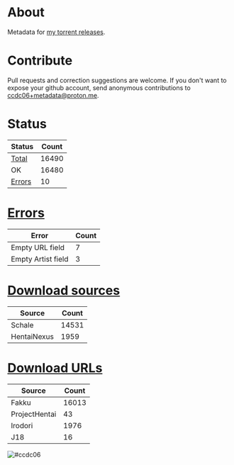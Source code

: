 # About
Metadata for [my torrent releases](https://sukebei.nyaa.si/?q=CCDC06).

# Contribute
Pull requests and correction suggestions are welcome. If you don't want to expose your github account, send anonymous contributions to [ccdc06+metadata@proton.me](mailto:ccdc06+metadata@proton.me).

<!-- [Status] -->
# Status
|Status|Count|
|-|-|
|[Total](indexes/list.csv)|16490|
|OK|16480|
|[Errors](indexes/errors.csv)|10|

# [Errors](indexes/errors.csv)
|Error|Count|
|-|-|
|Empty URL field|7|
|Empty Artist field|3|

# [Download sources](indexes/downloadSource.csv)
|Source|Count|
|-|-|
|Schale|14531|
|HentaiNexus|1959|

# [Download URLs](indexes/urlSource.csv)
|Source|Count|
|-|-|
|Fakku|16013|
|ProjectHentai|43|
|Irodori|1976|
|J18|16|
<!-- [/Status] -->

![#ccdc06](https://placehold.co/15x15/ccdc06/ccdc06.png)
